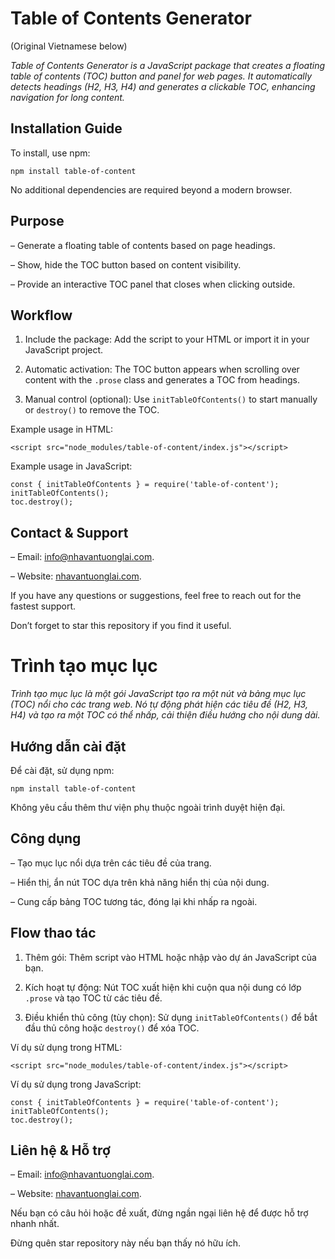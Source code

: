 # Table of Contents Generator

(Original Vietnamese below)

_Table of Contents Generator is a JavaScript package that creates a floating table of contents (TOC) button and panel for web pages. It automatically detects headings (H2, H3, H4) and generates a clickable TOC, enhancing navigation for long content._

## Installation Guide

To install, use npm:

```
npm install table-of-content
```

No additional dependencies are required beyond a modern browser.

## Purpose

– Generate a floating table of contents based on page headings.

– Show, hide the TOC button based on content visibility.

– Provide an interactive TOC panel that closes when clicking outside.

## Workflow

1. Include the package: Add the script to your HTML or import it in your JavaScript project.

2. Automatic activation: The TOC button appears when scrolling over content with the `.prose` class and generates a TOC from headings.

3. Manual control (optional): Use `initTableOfContents()` to start manually or `destroy()` to remove the TOC.

Example usage in HTML:

```
<script src="node_modules/table-of-content/index.js"></script>
```

Example usage in JavaScript:

```
const { initTableOfContents } = require('table-of-content');
initTableOfContents();
toc.destroy();
```

## Contact & Support

– Email: info@nhavantuonglai.com.

– Website: [nhavantuonglai.com](https://nhavantuonglai.com).

If you have any questions or suggestions, feel free to reach out for the fastest support.

Don’t forget to star this repository if you find it useful.

# Trình tạo mục lục

_Trình tạo mục lục là một gói JavaScript tạo ra một nút và bảng mục lục (TOC) nổi cho các trang web. Nó tự động phát hiện các tiêu đề (H2, H3, H4) và tạo ra một TOC có thể nhấp, cải thiện điều hướng cho nội dung dài._

## Hướng dẫn cài đặt

Để cài đặt, sử dụng npm:

```
npm install table-of-content
```

Không yêu cầu thêm thư viện phụ thuộc ngoài trình duyệt hiện đại.

## Công dụng

– Tạo mục lục nổi dựa trên các tiêu đề của trang.

– Hiển thị, ẩn nút TOC dựa trên khả năng hiển thị của nội dung.

– Cung cấp bảng TOC tương tác, đóng lại khi nhấp ra ngoài.

## Flow thao tác

1. Thêm gói: Thêm script vào HTML hoặc nhập vào dự án JavaScript của bạn.

2. Kích hoạt tự động: Nút TOC xuất hiện khi cuộn qua nội dung có lớp `.prose` và tạo TOC từ các tiêu đề.

3. Điều khiển thủ công (tùy chọn): Sử dụng `initTableOfContents()` để bắt đầu thủ công hoặc `destroy()` để xóa TOC.

Ví dụ sử dụng trong HTML:

```
<script src="node_modules/table-of-content/index.js"></script>
```

Ví dụ sử dụng trong JavaScript:

```
const { initTableOfContents } = require('table-of-content');
initTableOfContents();
toc.destroy();
```

## Liên hệ & Hỗ trợ

– Email: info@nhavantuonglai.com.

– Website: [nhavantuonglai.com](https://nhavantuonglai.com).

Nếu bạn có câu hỏi hoặc đề xuất, đừng ngần ngại liên hệ để được hỗ trợ nhanh nhất.

Đừng quên star repository này nếu bạn thấy nó hữu ích.